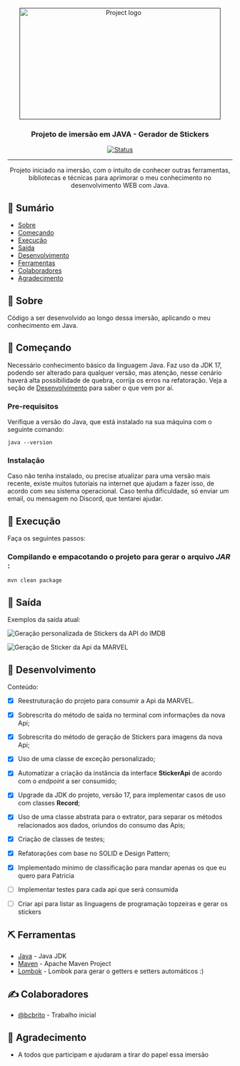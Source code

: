 <p align="center">
  <a href="" rel="noopener">
 <img width=450px height=250px src="https://raw.githubusercontent.com/bcbrito/sticker-generator/main/data/image/readme/Capa.png" alt="Project logo"></a>
</p>

<h3 align="center">Projeto de imersão em JAVA - Gerador de Stickers</h3>

<div align="center">

[![Status](https://img.shields.io/badge/Status-Em%20Desenvolvimento-green)]()

</div>

---

<p align="center"> Projeto iniciado na imersão, com o intuito de conhecer outras ferramentas, bibliotecas e técnicas para aprimorar o meu conhecimento no desenvolvimento WEB com Java.
<br> 
</p>


## 📝 Sumário

- [Sobre](#sobre)
- [Começando](#comecando)
- [Execução](#execucao)
- [Saída](#saida)
- [Desenvolvimento](#desenvolvimento)
- [Ferramentas](#ferramentas)
- [Colaboradores](#colaboradores)
- [Agradecimento](#agradecimento)


## 🧐 Sobre <a name = "sobre"></a>

Código a ser desenvolvido ao longo dessa imersão, aplicando o meu conhecimento em Java.


## 🏁 Começando <a name = "comecando"></a>

Necessário conhecimento básico da linguagem Java. Faz uso da JDK 17, podendo ser alterado para qualquer versão, mas atenção, nesse cenário haverá alta possibilidade de quebra, corrija os erros na refatoração. Veja a seção de [Desenvolvimento](#desenvolvimento) para saber o que vem por aí.

### Pre-requisitos

Verifique a versão do Java, que está instalado na sua máquina com o seguinte comando:

```
java --version
```

### Instalação

Caso não tenha instalado, ou precise atualizar para uma versão mais recente, existe muitos tutoriais na internet que ajudam a fazer isso, de acordo com seu sistema operacional. Caso tenha dificuldade, só enviar um email, ou mensagem no Discord, que tentarei ajudar.


## 🚀 Execução <a name = "execucao"></a>

Faça os seguintes passos:

### Compilando e empacotando o projeto para gerar o arquivo _JAR_ :

```
mvn clean package
```


## 🎈 Saída <a name="saida"></a>

Exemplos da saída atual:

![Geração personalizada de Stickers da API do IMDB](https://raw.githubusercontent.com/bcbrito/sticker-generator/main/data/image/readme/Aula2comDesafios.png)

![Geração de Sticker da Api da MARVEL](https://raw.githubusercontent.com/bcbrito/sticker-generator/main/data/image/readme/Aula3comDesafios.png)

## 🔧 Desenvolvimento <a name = "desenvolvimento"></a>

Conteúdo:
- [x] Reestruturação do projeto para consumir a Api da MARVEL.
- [x] Sobrescrita do método de saída no terminal com informações da nova Api;
- [x] Sobrescrita do método de geração de Stickers para imagens da nova Api;
- [x] Uso de uma classe de exceção personalizado;
- [x] Automatizar a criação da instância da interface <strong>StickerApi</strong> de acordo com o _endpoint_ a ser consumido;
- [x] Upgrade da JDK do projeto, versão 17, para implementar casos de uso com classes <strong>Record</strong>;
- [x] Uso de uma classe abstrata para o extrator, para separar os métodos relacionados aos dados, oriundos do consumo das Apis;
- [x] Criação de classes de testes;
- [x] Refatorações com base no SOLID e Design Pattern; 
- [x] Implementado mínimo de classificação para mandar apenas os que eu quero para Patricia
- [ ] Implementar testes para cada api que será consumida
- [ ] Criar api para listar as linguagens de programação topzeiras e gerar os stickers




## ⛏️ Ferramentas <a name = "ferramentas"></a>

- [Java](https://www.oracle.com/java/technologies/downloads/#java17) - Java JDK
- [Maven](https://maven.apache.org/download.cgi) - Apache Maven Project
- [Lombok](https://projectlombok.org/setup/eclipse) - Lombok para gerar o getters e setters automáticos :)


## ✍️ Colaboradores <a name = "colaboradores"></a>

- [@bcbrito](https://github.com/bcbrito/) - Trabalho inicial


## 🎉 Agradecimento <a name = "agradecimento"></a>

- A todos que participam e ajudaram a tirar do papel essa imersão
